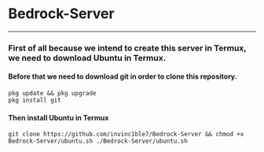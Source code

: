 # Bedrock-Server
***
### First of all because we intend to create this server in Termux, we need to download Ubuntu in Termux.

#### Before that we need to download git in order to clone this repository.
```shell
pkg update && pkg upgrade
pkg install git
```
#### Then install Ubuntu in Termux
```shell
git clone https://github.com/invinc1ble7/Bedrock-Server && chmod +x Bedrock-Server/ubuntu.sh ./Bedrock-Server/ubuntu.sh
```

